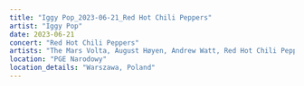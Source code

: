 ```yaml
---
title: "Iggy Pop_2023-06-21_Red Hot Chili Peppers"
artist: "Iggy Pop"
date: 2023-06-21
concert: "Red Hot Chili Peppers"
artists: "The Mars Volta, August Høyen, Andrew Watt, Red Hot Chili Peppers, Dagny, Bones of Minerva, ABC, Calexico, Airbourne, Architects, Ana Popovic, Adam Ant, Iggy Pop, Chad Smith, Arooj Aftab, Alter Bridge, Aphex Twin, Calum Scott, Asking Alexandria, Animotion"
location: "PGE Narodowy"
location_details: "Warszawa, Poland"
---
```

